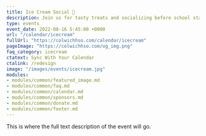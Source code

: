 ```yaml
---
title: Ice Cream Social 🍦
description: Join us for tasty treats and socializing before school starts!
type: events
event_date: 2022-08-16 5:45:00 +0000
url: "/calendar/icecream"
fullUrl: "https://colwichhso.com/calendar/icecream"
pageImage: "https://colwichhso.com/og_img.png"
faq_category: icecream
ctatext: Sync With Your Calendar
ctalink: /redesign
image: "/images/events/icecream.jpg"
modules:
- modules/common/featured_image.md
- modules/common/faq.md
- modules/common/calendar.md
- modules/common/sponsors.md
- modules/common/donate.md
- modules/common/footer.md
---
```

This is where the full text description of the event will go.